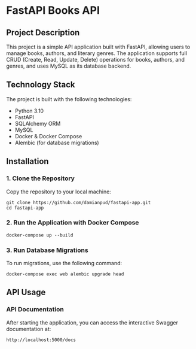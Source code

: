 # FastAPI Books API

## Project Description

This project is a simple API application built with FastAPI, allowing users to manage books, authors, and literary genres. The application supports full CRUD (Create, Read, Update, Delete) operations for books, authors, and genres, and uses MySQL as its database backend.

## Technology Stack

The project is built with the following technologies:

- Python 3.10
- FastAPI
- SQLAlchemy ORM
- MySQL
- Docker & Docker Compose
- Alembic (for database migrations)

## Installation

### 1. Clone the Repository

Copy the repository to your local machine:

```
git clone https://github.com/damianpud/fastapi-app.git
cd fastapi-app
```

### 2. Run the Application with Docker Compose

```
docker-compose up --build
```

### 3. Run Database Migrations
To run migrations, use the following command:

```
docker-compose exec web alembic upgrade head
```

## API Usage
### API Documentation
After starting the application, you can access the interactive Swagger documentation at:

```
http://localhost:5000/docs
```
